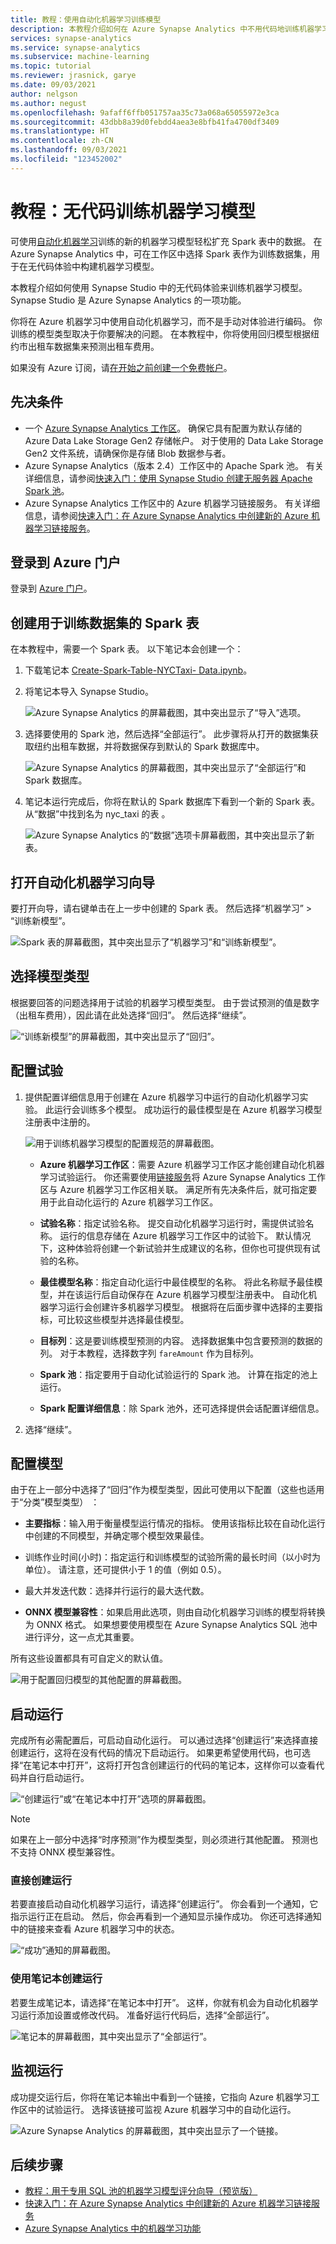 ```yaml
---
title: 教程：使用自动化机器学习训练模型
description: 本教程介绍如何在 Azure Synapse Analytics 中不用代码地训练机器学习模型。
services: synapse-analytics
ms.service: synapse-analytics
ms.subservice: machine-learning
ms.topic: tutorial
ms.reviewer: jrasnick, garye
ms.date: 09/03/2021
author: nelgson
ms.author: negust
ms.openlocfilehash: 9afaff6ffb051757aa35c73a068a65055972e3ca
ms.sourcegitcommit: 43dbb8a39d0febdd4aea3e8bfb41fa4700df3409
ms.translationtype: HT
ms.contentlocale: zh-CN
ms.lasthandoff: 09/03/2021
ms.locfileid: "123452002"
---
```

# <a name="tutorial-train-a-machine-learning-model-without-code"></a>教程：无代码训练机器学习模型

可使用[自动化机器学习](../../machine-learning/concept-automated-ml.md)训练的新的机器学习模型轻松扩充 Spark 表中的数据。 在 Azure Synapse Analytics 中，可在工作区中选择 Spark 表作为训练数据集，用于在无代码体验中构建机器学习模型。

本教程介绍如何使用 Synapse Studio 中的无代码体验来训练机器学习模型。 Synapse Studio 是 Azure Synapse Analytics 的一项功能。 

你将在 Azure 机器学习中使用自动化机器学习，而不是手动对体验进行编码。 你训练的模型类型取决于你要解决的问题。 在本教程中，你将使用回归模型根据纽约市出租车数据集来预测出租车费用。

如果没有 Azure 订阅，请[在开始之前创建一个免费帐户](https://azure.microsoft.com/free/)。

## <a name="prerequisites"></a>先决条件

- 一个 [Azure Synapse Analytics 工作区](../get-started-create-workspace.md)。 确保它具有配置为默认存储的 Azure Data Lake Storage Gen2 存储帐户。 对于使用的 Data Lake Storage Gen2 文件系统，请确保你是存储 Blob 数据参与者。
- Azure Synapse Analytics（版本 2.4）工作区中的 Apache Spark 池。 有关详细信息，请参阅[快速入门：使用 Synapse Studio 创建无服务器 Apache Spark 池](../quickstart-create-apache-spark-pool-studio.md)。
- Azure Synapse Analytics 工作区中的 Azure 机器学习链接服务。 有关详细信息，请参阅[快速入门：在 Azure Synapse Analytics 中创建新的 Azure 机器学习链接服务](quickstart-integrate-azure-machine-learning.md)。

## <a name="sign-in-to-the-azure-portal"></a>登录到 Azure 门户

登录到 [Azure 门户](https://portal.azure.com/)。

## <a name="create-a-spark-table-for-the-training-dataset"></a>创建用于训练数据集的 Spark 表

在本教程中，需要一个 Spark 表。 以下笔记本会创建一个：

1. 下载笔记本 [Create-Spark-Table-NYCTaxi- Data.ipynb](https://go.microsoft.com/fwlink/?linkid=2149229)。

1. 将笔记本导入 Synapse Studio。

   ![Azure Synapse Analytics 的屏幕截图，其中突出显示了“导入”选项。](media/tutorial-automl-wizard/tutorial-automl-wizard-00a.png)

1. 选择要使用的 Spark 池，然后选择“全部运行”。 此步骤将从打开的数据集获取纽约出租车数据，并将数据保存到默认的 Spark 数据库中。

   ![Azure Synapse Analytics 的屏幕截图，其中突出显示了“全部运行”和 Spark 数据库。](media/tutorial-automl-wizard/tutorial-automl-wizard-00b.png)

1. 笔记本运行完成后，你将在默认的 Spark 数据库下看到一个新的 Spark 表。 从“数据”中找到名为 nyc_taxi 的表 。

   ![Azure Synapse Analytics 的“数据”选项卡屏幕截图，其中突出显示了新表。](media/tutorial-automl-wizard/tutorial-automl-wizard-00c.png)

## <a name="open-the-automated-machine-learning-wizard"></a>打开自动化机器学习向导

要打开向导，请右键单击在上一步中创建的 Spark 表。 然后选择“机器学习” > “训练新模型”。

![Spark 表的屏幕截图，其中突出显示了“机器学习”和“训练新模型”。](media/tutorial-automl-wizard/tutorial-automl-wizard-00d.png)

## <a name="choose-a-model-type"></a>选择模型类型

根据要回答的问题选择用于试验的机器学习模型类型。 由于尝试预测的值是数字（出租车费用），因此请在此处选择“回归”。 然后选择“继续”。 

![“训练新模型”的屏幕截图，其中突出显示了“回归”。](media/tutorial-automl-wizard/tutorial-automl-wizard-configure-run-00b.png)

## <a name="configure-the-experiment"></a>配置试验

1. 提供配置详细信息用于创建在 Azure 机器学习中运行的自动化机器学习实验。 此运行会训练多个模型。 成功运行的最佳模型是在 Azure 机器学习模型注册表中注册的。

   ![用于训练机器学习模型的配置规范的屏幕截图。](media/tutorial-automl-wizard/tutorial-automl-wizard-configure-run-00a.png)

    - **Azure 机器学习工作区**：需要 Azure 机器学习工作区才能创建自动化机器学习试验运行。 你还需要使用[链接服务](quickstart-integrate-azure-machine-learning.md)将 Azure Synapse Analytics 工作区与 Azure 机器学习工作区相关联。 满足所有先决条件后，就可指定要用于此自动化运行的 Azure 机器学习工作区。

    - **试验名称**：指定试验名称。 提交自动化机器学习运行时，需提供试验名称。 运行的信息存储在 Azure 机器学习工作区中的试验下。 默认情况下，这种体验将创建一个新试验并生成建议的名称，但你也可提供现有试验的名称。

    - **最佳模型名称**：指定自动化运行中最佳模型的名称。 将此名称赋予最佳模型，并在该运行后自动保存在 Azure 机器学习模型注册表中。 自动化机器学习运行会创建许多机器学习模型。 根据将在后面步骤中选择的主要指标，可比较这些模型并选择最佳模型。

    - **目标列**：这是要训练模型预测的内容。 选择数据集中包含要预测的数据的列。 对于本教程，选择数字列 `fareAmount` 作为目标列。

    - **Spark 池**：指定要用于自动化试验运行的 Spark 池。 计算在指定的池上运行。

    - **Spark 配置详细信息**：除 Spark 池外，还可选择提供会话配置详细信息。

1. 选择“继续”。 

## <a name="configure-the-model"></a>配置模型

由于在上一部分中选择了“回归”作为模型类型，因此可使用以下配置（这些也适用于“分类”模型类型） ：

- **主要指标**：输入用于衡量模型运行情况的指标。 使用该指标比较在自动化运行中创建的不同模型，并确定哪个模型效果最佳。

- 训练作业时间(小时)：指定运行和训练模型的试验所需的最长时间（以小时为单位）。 请注意，还可提供小于 1 的值（例如 0.5）。

- 最大并发迭代数：选择并行运行的最大迭代数。

- **ONNX 模型兼容性**：如果启用此选项，则由自动化机器学习训练的模型将转换为 ONNX 格式。 如果想要使用模型在 Azure Synapse Analytics SQL 池中进行评分，这一点尤其重要。

所有这些设置都具有可自定义的默认值。

![用于配置回归模型的其他配置的屏幕截图。](media/tutorial-automl-wizard/tutorial-automl-wizard-configure-run-00c1.png)

## <a name="start-a-run"></a>启动运行

完成所有必需配置后，可启动自动化运行。 可以通过选择“创建运行”来选择直接创建运行，这将在没有代码的情况下启动运行。 如果更希望使用代码，也可选择“在笔记本中打开”，这将打开包含创建运行的代码的笔记本，这样你可以查看代码并自行启动运行。

![“创建运行”或“在笔记本中打开”选项的屏幕截图。](media/tutorial-automl-wizard/tutorial-automl-wizard-configure-run-00c2.png)

>[!NOTE]
>如果在上一部分中选择“时序预测”作为模型类型，则必须进行其他配置。 预测也不支持 ONNX 模型兼容性。

### <a name="create-a-run-directly"></a>直接创建运行

若要直接启动自动化机器学习运行，请选择“创建运行”。 你会看到一个通知，它指示运行正在启动。 然后，你会再看到一个通知显示操作成功。 你还可选择通知中的链接来查看 Azure 机器学习中的状态。

![“成功”通知的屏幕截图。](media/tutorial-automl-wizard/tutorial-automl-wizard-configure-run-00d.png)

### <a name="create-a-run-with-a-notebook"></a>使用笔记本创建运行

若要生成笔记本，请选择“在笔记本中打开”。 这样，你就有机会为自动化机器学习运行添加设置或修改代码。 准备好运行代码后，选择“全部运行”。

![笔记本的屏幕截图，其中突出显示了“全部运行”。](media/tutorial-automl-wizard/tutorial-automl-wizard-configure-run-00e.png)

## <a name="monitor-the-run"></a>监视运行

成功提交运行后，你将在笔记本输出中看到一个链接，它指向 Azure 机器学习工作区中的试验运行。 选择该链接可监视 Azure 机器学习中的自动化运行。

![Azure Synapse Analytics 的屏幕截图，其中突出显示了一个链接。](media/tutorial-automl-wizard/tutorial-automl-wizard-configure-run-00f.png)

## <a name="next-steps"></a>后续步骤

- [教程：用于专用 SQL 池的机器学习模型评分向导（预览版）](tutorial-sql-pool-model-scoring-wizard.md)
- [快速入门：在 Azure Synapse Analytics 中创建新的 Azure 机器学习链接服务](quickstart-integrate-azure-machine-learning.md)
- [Azure Synapse Analytics 中的机器学习功能](what-is-machine-learning.md)
